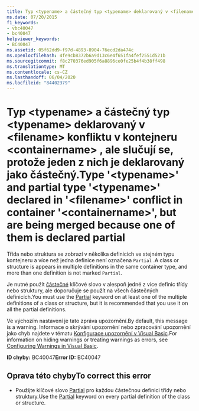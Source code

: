 ```yaml
---
title: Typ <typename> a částečný typ <typename> deklarovaný v <filename> konfliktu v kontejneru <containername> , ale slučují se, protože jeden z nich je deklarovaný jako částečný.
ms.date: 07/20/2015
f1_keywords:
- vbc40047
- bc40047
helpviewer_keywords:
- BC40047
ms.assetid: 05f62dd9-f97d-4893-8904-76ecd2da474c
ms.openlocfilehash: 4fe9cb8372b6a9d13c6e4f651fa4fef2551d521b
ms.sourcegitcommit: f8c270376ed905f6a8896ce0fe25b4f4b38ff498
ms.translationtype: MT
ms.contentlocale: cs-CZ
ms.lasthandoff: 06/04/2020
ms.locfileid: "84402379"
---
```

# <a name="type-typename-and-partial-type-typename-declared-in-filename-conflict-in-container-containername-but-are-being-merged-because-one-of-them-is-declared-partial"></a><span data-ttu-id="4c749-102">Typ \<typename> a částečný typ \<typename> deklarovaný v \<filename> konfliktu v kontejneru \<containername> , ale slučují se, protože jeden z nich je deklarovaný jako částečný.</span><span class="sxs-lookup"><span data-stu-id="4c749-102">Type '\<typename>' and partial type '\<typename>' declared in '\<filename>' conflict in container '\<containername>', but are being merged because one of them is declared partial</span></span>
<span data-ttu-id="4c749-103">Třída nebo struktura se zobrazí v několika definicích ve stejném typu kontejneru a více než jedna definice není označena `Partial` .</span><span class="sxs-lookup"><span data-stu-id="4c749-103">A class or structure is appears in multiple definitions in the same container type, and more than one definition is not marked `Partial`.</span></span>  
  
 <span data-ttu-id="4c749-104">Je nutné použít [částečné](../language-reference/modifiers/partial.md) klíčové slovo v alespoň jedné z více definic třídy nebo struktury, ale doporučuje se použít na všech částečných definicích.</span><span class="sxs-lookup"><span data-stu-id="4c749-104">You must use the [Partial](../language-reference/modifiers/partial.md) keyword on at least one of the multiple definitions of a class or structure, but it is recommended that you use it on all the partial definitions.</span></span>  
  
 <span data-ttu-id="4c749-105">Ve výchozím nastavení je tato zpráva upozornění.</span><span class="sxs-lookup"><span data-stu-id="4c749-105">By default, this message is a warning.</span></span> <span data-ttu-id="4c749-106">Informace o skrývání upozornění nebo zpracování upozornění jako chyb najdete v tématu [Konfigurace upozornění v Visual Basic](/visualstudio/ide/configuring-warnings-in-visual-basic).</span><span class="sxs-lookup"><span data-stu-id="4c749-106">For information on hiding warnings or treating warnings as errors, see [Configuring Warnings in Visual Basic](/visualstudio/ide/configuring-warnings-in-visual-basic).</span></span>  
  
 <span data-ttu-id="4c749-107">**ID chyby:** BC40047</span><span class="sxs-lookup"><span data-stu-id="4c749-107">**Error ID:** BC40047</span></span>  
  
## <a name="to-correct-this-error"></a><span data-ttu-id="4c749-108">Oprava této chyby</span><span class="sxs-lookup"><span data-stu-id="4c749-108">To correct this error</span></span>  
  
- <span data-ttu-id="4c749-109">Použijte klíčové slovo [Partial](../language-reference/modifiers/partial.md) pro každou částečnou definici třídy nebo struktury.</span><span class="sxs-lookup"><span data-stu-id="4c749-109">Use the [Partial](../language-reference/modifiers/partial.md) keyword on every partial definition of the class or structure.</span></span>
